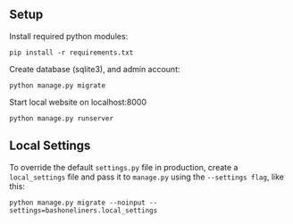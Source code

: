 Setup
-----

Install required python modules:

    pip install -r requirements.txt

Create database (sqlite3), and admin account:

    python manage.py migrate

Start local website on localhost:8000

    python manage.py runserver


Local Settings
--------------

To override the default `settings.py` file in production, create a
`local_settings` file and pass it to `manage.py` using the `--settings flag`, like this:

    python manage.py migrate --noinput --settings=bashoneliners.local_settings


